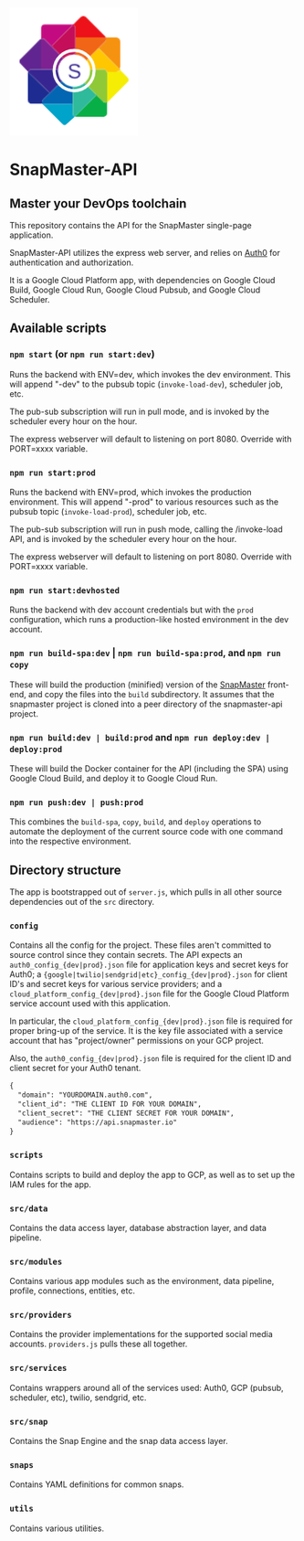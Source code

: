 ![SnapMaster](https://github.com/snapmaster-io/snapmaster/blob/master/public/SnapMaster-logo-220.png)
# SnapMaster-API
## Master your DevOps toolchain

This repository contains the API for the SnapMaster single-page application.  

SnapMaster-API utilizes the express web server, and relies on [Auth0](https://auth0.com) for authentication and authorization.

It is a Google Cloud Platform app, with dependencies on Google Cloud Build, Google Cloud Run, Google Cloud Pubsub, and Google Cloud Scheduler. 

## Available scripts

### `npm start` (or `npm run start:dev`)

Runs the backend with ENV=dev, which invokes the dev environment.  This will append "-dev" to the pubsub topic (`invoke-load-dev`), scheduler job, etc.

The pub-sub subscription will run in pull mode, and is invoked by the scheduler every hour on the hour.

The express webserver will default to listening on port 8080.  Override with PORT=xxxx variable.

### `npm run start:prod`

Runs the backend with ENV=prod, which invokes the production environment. This will append "-prod" to various resources such as the pubsub topic (`invoke-load-prod`), scheduler job, etc.  

The pub-sub subscription will run in push mode, calling the /invoke-load API, and is invoked by the scheduler 
every hour on the hour.

The express webserver will default to listening on port 8080.  Override with PORT=xxxx variable.

### `npm run start:devhosted`

Runs the backend with dev account credentials but with the `prod` configuration, which runs 
a production-like hosted environment in the dev account. 

### `npm run build-spa:dev` | `npm run build-spa:prod`, and `npm run copy`

These will build the production (minified) version of the [SnapMaster](https://github.com/snapmaster-io/snapmaster) front-end, 
and copy the files into the `build` subdirectory.  It assumes that the snapmaster project is cloned into a peer directory of 
the snapmaster-api project.

### `npm run build:dev | build:prod` and `npm run deploy:dev | deploy:prod`

These will build the Docker container for the API (including the SPA) using Google Cloud Build, and deploy it to Google Cloud Run.  

### `npm run push:dev | push:prod`

This combines the `build-spa`, `copy`, `build`, and `deploy` operations to automate the deployment of the current source code with one command into the respective environment.

## Directory structure

The app is bootstrapped out of `server.js`, which pulls in all other source dependencies out of the `src` directory.

### `config`

Contains all the config for the project.  These files aren't committed to source control since they contain secrets.
The API expects an `auth0_config_{dev|prod}.json` file for application keys and secret keys for Auth0; 
a `{google|twilio|sendgrid|etc}_config_{dev|prod}.json` for client ID's and secret keys for various service providers; and a 
`cloud_platform_config_{dev|prod}.json` file for the Google Cloud Platform service account used with this application.

In particular, the `cloud_platform_config_{dev|prod}.json` file is required for proper bring-up of the service.  It is the 
key file associated with a service account that has "project/owner" permissions on your GCP project.

Also, the `auth0_config_{dev|prod}.json` file is required for the client ID and client secret for your Auth0 tenant.

```
{
  "domain": "YOURDOMAIN.auth0.com",
  "client_id": "THE CLIENT ID FOR YOUR DOMAIN",
  "client_secret": "THE CLIENT SECRET FOR YOUR DOMAIN",
  "audience": "https://api.snapmaster.io"
}
```

### `scripts`

Contains scripts to build and deploy the app to GCP, as well as to set up the IAM rules for the app.

### `src/data`

Contains the data access layer, database abstraction layer, and data pipeline.

### `src/modules`

Contains various app modules such as the environment, data pipeline, profile, connections, entities, etc.

### `src/providers`

Contains the provider implementations for the supported social media accounts.  `providers.js` pulls these all together. 

### `src/services`

Contains wrappers around all of the services used: Auth0, GCP (pubsub, scheduler, etc), twilio, sendgrid, etc.

### `src/snap`

Contains the Snap Engine and the snap data access layer.

### `snaps`

Contains YAML definitions for common snaps.

### `utils`

Contains various utilities.

